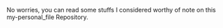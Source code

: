 No worries, you can read some stuffs I considered worthy of note on this my-personal_file Repository.